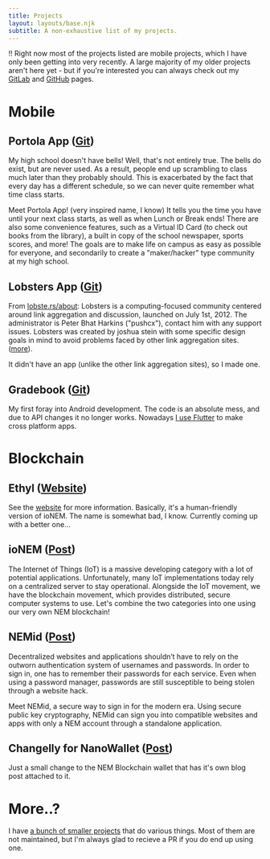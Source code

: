 ```yaml
---
title: Projects
layout: layouts/base.njk
subtitle: A non-exhaustive list of my projects.
---
```


!! Right now most of the projects listed are mobile projects, which I have only been getting into very recently. A large majority of my older projects aren't here yet - but if you're interested you can always check out my <a href="https://gitlab.com/nikhiljha">GitLab</a> and <a href="https://github.com/nikhiljha">GitHub</a> pages.

<h1>Mobile</h1>

<h2>Portola App (<a href="https://gitlab.com/appteamepic/portolapp-x">Git</a>)</h2>

My high school doesn't have bells! Well, that's not entirely true. The bells do exist, but are never used. As a result, people end up scrambling to class much later than they probably should. This is exacerbated by the fact that every day has a different schedule, so we can never quite remember what time class starts.

Meet Portola App! (very inspired name, I know) It tells you the time you have until your next class starts, as well as when Lunch or Break ends! There are also some convenience features, such as a Virtual ID Card (to check out books from the library), a built in copy of the school newspaper, sports scores, and more! The goals are to make life on campus as easy as possible for everyone, and secondarily to create a "maker/hacker" type community at my high school.

<h2>Lobsters App (<a href="https://gitlab.com/nikhiljha/lobsters-app">Git</a>)</h2>

From <a href="https://lobste.rs/about">lobste.rs/about</a>: Lobsters is a computing-focused community centered around link aggregation and discussion, launched on July 1st, 2012. The administrator is Peter Bhat Harkins ("pushcx"), contact him with any support issues. Lobsters was created by joshua stein with some specific design goals in mind to avoid problems faced by other link aggregation sites. (<a href="https://lobste.rs/about">more</a>).

It didn't have an app (unlike the other link aggregation sites), so I made one.

<h2>Gradebook (<a href="https://gitlab.com/nikhiljha/Gradebook">Git</a>)</h2>

My first foray into Android development. The code is an absolute mess, and due to API changes it no longer works. Nowadays <a href="https://nikhiljha.com/blog/a-reflection-how-to-actually-write-apps">I use Flutter</a> to make cross platform apps.

<h1>Blockchain</h1>

<h2>Ethyl (<a href="https://ethyl.io/">Website</a>)</h2>

See the <a href="https://ethyl.io/">website</a> for more information. Basically, it's a human-friendly version of ioNEM. The name is somewhat bad, I know. Currently coming up with a better one...

<h2>ioNEM (<a href="https://blog.nem.io/ionem/">Post</a>)</h2>

The Internet of Things (IoT) is a massive developing category with a lot of potential applications. Unfortunately, many IoT implementations today rely on a centralized server to stay operational. Alongside the IoT movement, we have the blockchain movement, which provides distributed, secure computer systems to use. Let's combine the two categories into one using our very own NEM blockchain!

<h2>NEMid (<a href="https://blog.nem.io/nemid/">Post</a>)</h2>

Decentralized websites and applications shouldn’t have to rely on the outworn authentication system of usernames and passwords. In order to sign in, one has to remember their passwords for each service. Even when using a password manager, passwords are still susceptible to being stolen through a website hack.

Meet NEMid, a secure way to sign in for the modern era. Using secure public key cryptography, NEMid can sign you into compatible websites and apps with only a NEM account through a standalone application.

<h2>Changelly for NanoWallet (<a href="https://blog.nem.io/changellyaddon_nanowallet/">Post</a>)</h2>

Just a small change to the NEM Blockchain wallet that has it's own blog post attached to it.

<h1>More..?</h1>

I have <a href="https://github.com/nikhiljha?tab=repositories">a bunch of smaller projects</a> that do various things. Most of them are not maintained, but I'm always glad to recieve a PR if you do end up using one.